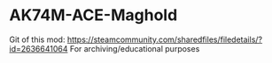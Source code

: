 # AK74M-ACE-Maghold
Git of this mod: https://steamcommunity.com/sharedfiles/filedetails/?id=2636641064
For archiving/educational purposes
